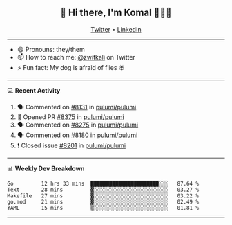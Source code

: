 <h2 align="center"> 👋 Hi there, I'm Komal 🧑🏾‍💻 </h2>
<p align="center">
    <a href="https://twitter.com/zwitkali">Twitter</a> •
    <a href="https://www.linkedin.com/in/komal-ali/">LinkedIn</a>
</p>

--------

- 😄 Pronouns: they/them
- 📫 How to reach me: [@zwitkali](https://twitter.com/zwitkali) on Twitter
- ⚡ Fun fact: My dog is afraid of flies 🪰

--------
💻 **Recent Activity**

<!--START_SECTION:activity-->
1. 🗣 Commented on [#8131](https://github.com/pulumi/pulumi/issues/8131) in [pulumi/pulumi](https://github.com/pulumi/pulumi)
2. 💪 Opened PR [#8375](https://github.com/pulumi/pulumi/pull/8375) in [pulumi/pulumi](https://github.com/pulumi/pulumi)
3. 🗣 Commented on [#8275](https://github.com/pulumi/pulumi/issues/8275) in [pulumi/pulumi](https://github.com/pulumi/pulumi)
4. 🗣 Commented on [#8180](https://github.com/pulumi/pulumi/issues/8180) in [pulumi/pulumi](https://github.com/pulumi/pulumi)
5. ❗️ Closed issue [#8201](https://github.com/pulumi/pulumi/issues/8201) in [pulumi/pulumi](https://github.com/pulumi/pulumi)
<!--END_SECTION:activity-->

--------

📊 **Weekly Dev Breakdown**
<!--START_SECTION:waka-->
```text
Go         12 hrs 33 mins  ██████████████████████░░░   87.64 % 
Text       28 mins         ▓░░░░░░░░░░░░░░░░░░░░░░░░   03.27 % 
Makefile   27 mins         ▓░░░░░░░░░░░░░░░░░░░░░░░░   03.22 % 
go.mod     21 mins         ▓░░░░░░░░░░░░░░░░░░░░░░░░   02.49 % 
YAML       15 mins         ▒░░░░░░░░░░░░░░░░░░░░░░░░   01.81 % 
```
<!--END_SECTION:waka-->

--------
